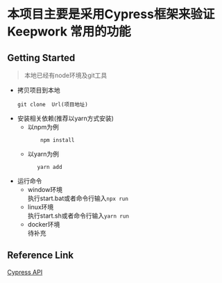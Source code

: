 # 本项目主要是采用Cypress框架来验证Keepwork 常用的功能

## Getting Started
> 本地已经有node环境及git工具
- 拷贝项目到本地
  ```
  git clone  Url(项目地址)
  ```
- 安装相关依赖(推荐以yarn方式安装)
  + 以npm为例
    ```
        npm install
    ```
  + 以yarn为例
    ```
       yarn add
    ```
- 运行命令
  + window环境  
    执行start.bat或者命令行输入```npx run```
  + linux环境  
    执行start.sh或者命令行输入```yarn run```
  + docker环境  
    待补充

## Reference Link
[Cypress API](https://docs.cypress.io/api/api/table-of-contents.html)